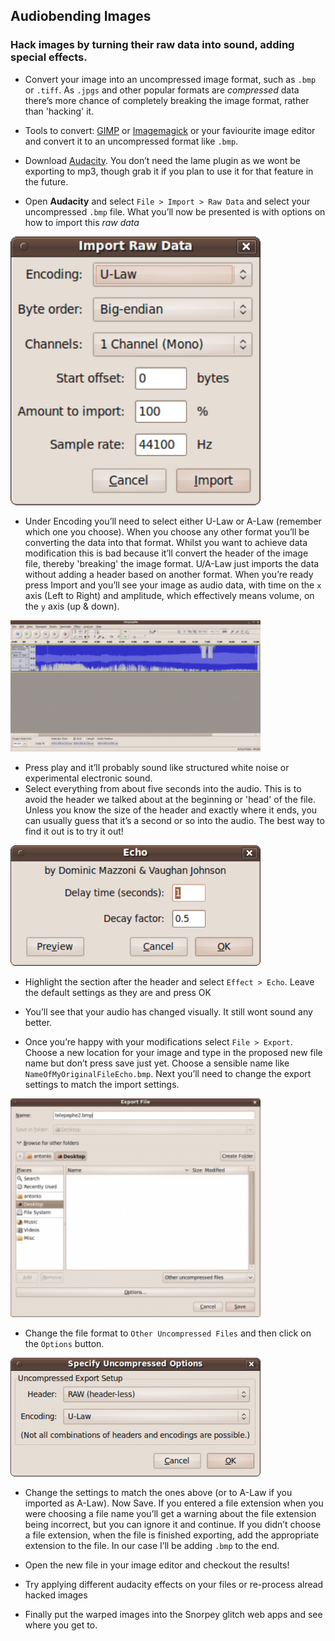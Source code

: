 
## Audiobending Images
### Hack images by turning their raw data into sound, adding special effects.

 * Convert your image into an uncompressed image format, such as `.bmp` or `.tiff`. As `.jpgs` and other popular formats are *compressed* data there’s more chance of completely breaking the image format, rather than 'hacking' it. 
  * Tools to convert: [GIMP](https://www.gimp.org/) or [Imagemagick](https://imagemagick.org/script/index.php) or your faviourite image editor and convert it to an uncompressed format like `.bmp`.

 * Download [Audacity](https://www.audacityteam.org/download/). You don’t need the lame plugin as we wont be exporting to mp3, though grab it if you plan to use it for that feature in the future. 
 
 * Open **Audacity** and select `File > Import > Raw Data` and select your uncompressed `.bmp` file. What you’ll now be presented is with options on how to import this *raw data*

<img src="tutorialimages/ImportRawData.png" width=400>

 * Under Encoding you’ll need to select either U-Law or A-Law (remember which one you choose). When you choose any other format you’ll be converting the data into that format. Whilst you want to achieve data modification this is bad because it’ll convert the header of the image file, thereby 'breaking' the image format. U/A-Law just imports the data without adding a header based on another format. When you’re ready press Import and you’ll see your image as audio data, with time on the `x` axis (Left to Right) and amplitude, which effectively means volume, on the `y` axis (up & down).

<img src="tutorialimages/ImageAsSound.png" width=400>

 * Press play and it’ll probably sound like structured white noise or experimental electronic sound. 
 * Select everything from about five seconds into the audio. This is to avoid the header we talked about at the beginning or 'head' of the file. Unless you know the size of the header and exactly where it ends, you can usually guess that it’s a second or so into the audio. The best way to find it out is to try it out!


<img src="tutorialimages/ApplyTheEcho.png" width=400>

 * Highlight the section after the header and select `Effect > Echo`.
Leave the default settings as they are and press OK

 * You’ll see that your audio has changed visually. It still wont sound any better. 

 * Once you’re happy with your modifications select `File > Export`.   Choose a new location for your image and type in the proposed new file name but don’t press save just yet. Choose a sensible name like `NameOfMyOriginalFileEcho.bmp`. Next you’ll need to change the export settings to match the import settings.

<img src="tutorialimages/Export.png" width=400>

 * Change the file format to `Other Uncompressed Files` and then click on the `Options` button.

<img src="tutorialimages/ExportSettings.png" width=400>

 * Change the settings to match the ones above (or to A-Law if you imported as A-Law). Now Save. If you entered a file extension when you were choosing a file name you’ll get a warning about the file extension being incorrect, but you can ignore it and continue. If you didn’t choose a file extension, when the file is finished exporting, add the appropriate extension to the file. In our case I’ll be adding `.bmp` to the end.

 * Open the new file in your image editor and checkout the results!

 * Try applying different audacity effects on your files or re-process alread hacked images

 * Finally put the warped images into the Snorpey glitch web apps and see where you get to.

